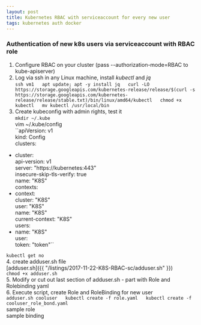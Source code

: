 ```yaml
---
layout: post
title: Kubernetes RBAC with serviceaccount for every new user  
tags: kubernetes auth docker
---
```

### Authentication of new k8s users via serviceaccount with RBAC role  

1. Configure RBAC on your cluster (pass --authorization-mode=RBAC to kube-apiserver)  
2. Log via ssh in any Linux machine, install _kubectl_ and _jq_  
``ssh vm1  
apt update; apt -y install jq  
curl -LO https://storage.googleapis.com/kubernetes-release/release/$(curl -s https://storage.googleapis.com/kubernetes-release/release/stable.txt)/bin/linux/amd64/kubectl  
chmod +x kubectl  
mv kubectl /usr/local/bin``  
3. Create kubeconfig with admin rights, test it  
``mkdir ~/.kube``    
vim ~/.kube/config  
``apiVersion: v1  
kind: Config  
clusters:  
- cluster:  
    api-version: v1  
    server: "https://kubernetes:443"  
    insecure-skip-tls-verify: true  
  name: "K8S"  
contexts:  
- context:  
    cluster: "K8S"  
    user: "K8S"  
  name: "K8S"  
current-context: "K8S"  
users:  
- name: "K8S"  
  user:  
    token: "token"``    
      
``kubectl get no``  
4. create adduser.sh file  
[adduser.sh]({{ "/listings/2017-11-22-K8S-RBAC-sc/adduser.sh" }})  
``chmod +x adduser.sh``  
5. Modify or cut out last section of adduser.sh - part with Role and Rolebinding yaml  
6. Execute script, create Role and RoleBinding for new user  
``adduser.sh cooluser  
kubectl create -f role.yaml  
kubectl create -f cooluser_role_bond.yaml``  
sample role  
sample binding
